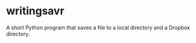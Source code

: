 # writingsavr
A short Python program that saves a file to a local directory and a Dropbox directory.
